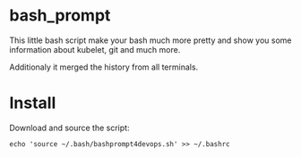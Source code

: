 # bash_prompt

This little bash script make your bash much more pretty
and show you some information about kubelet, git and
much more.

Additionaly it merged the history from all terminals.

# Install

Download and source the script:
```
echo 'source ~/.bash/bashprompt4devops.sh' >> ~/.bashrc
```
